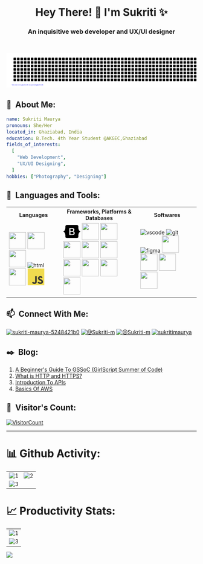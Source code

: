 <!--**Sukriti-m/Sukriti-m** is a ✨ _special_ ✨ reposi
tory because its `README.md` (this file) appears on your GitHub profile.
Here are some ideas to get you started:
- 🔭 I’m currently working on ...
- 🌱 I’m currently learning ...
- 👯 I’m looking to collaborate on ..m
- 🤔 I’m looking for help with ...
- 💬 Ask me about ...
- 📫 How to reach me: ...
- 😄 Pronouns: ...
- ⚡ Fun fact: ..
-->
<h1 align="center">Hey There! 👋 I'm Sukriti ✨</h1>
<h3 align="center">An inquisitive web developer and UX/UI designer</h3>
<br>
<p align="center">
    <img src="https://github.com/Sukriti-m/Sukriti-m/blob/main/gitartwork.svg" />
</p>   
<h2> 🌈 &nbsp;About Me:</h2>

```yaml
name: Sukriti Maurya
pronouns: She/Her
located_in: Ghaziabad, India
education: B.Tech. 4th Year Student @AKGEC,Ghaziabad
fields_of_interests:
  [
    "Web Development",
    "UX/UI Designing",
  ]
hobbies: ["Photography", "Designing"]
```

<h2> 🚀 &nbsp;Languages and Tools:</h2>
<p align="left">
<table>
<tr><th>Languages</th> <th>Frameworks, Platforms & Databases </th><th>Softwares</th>
  <tr>
    <td>
            <img src="https://cdn.jsdelivr.net/gh/devicons/devicon/icons/c/c-original.svg" width="45" height="45"/>
           <img src="https://cdn.jsdelivr.net/gh/devicons/devicon/icons/cplusplus/cplusplus-original.svg" width="45" height="45"/>
           <img src="https://cdn.jsdelivr.net/gh/devicons/devicon/icons/python/python-original.svg" width="45" height="45" />
<img src="https://cdn.jsdelivr.net/gh/devicons/devicon/icons/html5/html5-original.svg" alt="html" width="45" height="45"/>
<img src="https://cdn.jsdelivr.net/gh/devicons/devicon/icons/css3/css3-original.svg" width="45" height="45" />
          <img src="https://raw.githubusercontent.com/devicons/devicon/master/icons/javascript/javascript-original.svg" alt="javascript" width="45" height="45" />
</td><td>

<img src="https://raw.githubusercontent.com/devicons/devicon/master/icons/bootstrap/bootstrap-plain.svg" alt="bootstrap" width="45" height="45" />
            <img src="https://cdn.jsdelivr.net/gh/devicons/devicon/icons/react/react-original.svg" width="45" height="45" />
            <img src="https://cdn.jsdelivr.net/gh/devicons/devicon/icons/jquery/jquery-original.svg" width="45" height="45"/>
            <img src="https://cdn.jsdelivr.net/gh/devicons/devicon/icons/sass/sass-original.svg" width="45" height="45"/>
            <img src="https://cdn.jsdelivr.net/gh/devicons/devicon/icons/express/express-original-wordmark.svg" width="45" height="45" />
            <img src="https://cdn.jsdelivr.net/gh/devicons/devicon/icons/nodejs/nodejs-original-wordmark.svg" width="45" height="45"/>
            <img src="https://cdn.jsdelivr.net/gh/devicons/devicon/icons/npm/npm-original-wordmark.svg" width="45" height="45"/>
            <img src="https://cdn.jsdelivr.net/gh/devicons/devicon/icons/mysql/mysql-original-wordmark.svg" width="45" height="45"/>
            <img src="https://cdn.jsdelivr.net/gh/devicons/devicon/icons/mongodb/mongodb-original.svg" width="45" height="45"/>
            <img src="https://cdn.jsdelivr.net/gh/devicons/devicon/icons/heroku/heroku-original.svg" width="45" height="45"/>
          </td>  
          
<td>
<img src="https://cdn.jsdelivr.net/gh/devicons/devicon/icons/vscode/vscode-original.svg" alt="vscode" width="45" height="45"/>
            <img src="https://cdn.jsdelivr.net/gh/devicons/devicon/icons/atom/atom-original.svg" width="45" height="45 />
<img src="https://cdn.jsdelivr.net/gh/devicons/devicon/icons/git/git-original.svg" alt="git" width="45" height="45"/> 
<img src="https://cdn.jsdelivr.net/gh/devicons/devicon/icons/figma/figma-original.svg" alt="figma" width="45" height="45"/>  
<img src="https://cdn.jsdelivr.net/gh/devicons/devicon/icons/photoshop/photoshop-line.svg" width="45" height="45"/>
            <img src="https://cdn.jsdelivr.net/gh/devicons/devicon/icons/illustrator/illustrator-line.svg" width="45" height="45"/>
            <img src="https://cdn.jsdelivr.net/gh/devicons/devicon/icons/xd/xd-line.svg" width="45" height="45"/>
            <img src="https://www.vectorlogo.zone/logos/getpostman/getpostman-icon.svg" width="45" height="45"/>
</td>
   </tr> 
 
</table>

</p>
<h2> 📫 &nbspConnect With Me:</h2>                                                                                                             
<p><a href="https://www.linkedin.com/in/sukriti-maurya-5248421b0/" target="blank"><img align="center" src="https://raw.githubusercontent.com/rahuldkjain/github-profile-readme-generator/master/src/images/icons/Social/linked-in-alt.svg" alt="sukriti-maurya-5248421b0" height="30" width="40" /></a>
<a href="mailto:sukritimaurya.fzd@gmail.com" target="blank"><img align="center" src="https://user-images.githubusercontent.com/93239528/180371969-0bdb9728-5766-4b84-a64f-5a6002f9ad64.svg" alt="@Sukriti-m" height="30" width="40" /></a>
<a href="https://hashnode.com/@Sukriti-m" target="blank"><img align="center" src="https://user-images.githubusercontent.com/93239528/180371295-9b10e9be-91c0-4c8c-b786-26e402806ede.svg" alt="@Sukriti-m" height="30" width="40" /></a>
<a href="https://www.behance.net/sukritimaurya" target="blank"><img align="center" src="https://user-images.githubusercontent.com/93239528/182020298-b3b10033-c26c-4750-85b2-cd9286499c68.svg" alt="sukritimaurya" height="30" width="40" /></a>


</p>
<h2> ✒️ &nbspBlog:</h2>  
<ol>
<li> <a href="https://sukritim.hashnode.dev/a-beginners-guide-to-gssoc" target="_blank">A Beginner's Guide To GSSoC (GirlScript Summer of Code)</a> <br>
  <li> <a href="https://sukritim.hashnode.dev/what-is-http-and-https" target="_blank"> What is HTTP and HTTPS? </a> <br>
<li>   <a href="https://sukritim.hashnode.dev/introduction-to-apis" target="_blank">Introduction To APIs</a> <br>
  <li>   <a href="https://sukritim.hashnode.dev/basics-of-aws" target="_blank">Basics Of AWS</a>
                                                                              </ol>
<h2> 📍 &nbsp;Visitor's Count:</h2>
<a align="center" href="https://profile-counter.glitch.me/{Sukriti-m}/count.svg">
  
  ![VisitorCount](https://profile-counter.glitch.me/{Sukriti-m}/count.svg)  
</a>

<hr>

# 📊 Github Activity:

<table>
  <tr>
    <td><img src="https://github-readme-stats.vercel.app/api?username=Sukriti-m&theme=radical&show_icons=true"  display=block width=100% height=auto  alt="1" ></td>
    <td><img src="https://github-readme-stats.vercel.app/api/top-langs/?username=Sukriti-m&theme=radical&layout=compact&hide=Jupyter%20Notebook"  display=block width=100% height=auto  alt="2" ></td>
   </tr> 
   <tr>
      <td><img src="https://github-readme-streak-stats.herokuapp.com/?user=Sukriti-m&theme=tokyonight"  display=block width=100% height=auto alt="3" ></td>
   <td>
  </td>
  </tr>
</table>

# 📈 Productivity Stats:
<table>
  <tr>
    <td><img src="https://github-profile-summary-cards.vercel.app/api/cards/profile-details?username=Sukriti-m&theme=monokai"  display=block width=100% height=auto  alt="1" ></td>
   </tr> 
   <tr>
      <td><img src="https://activity-graph.herokuapp.com/graph?username=Sukriti-m&bg_color=1a1b27&color=be90f2&line=638fda&point=35aea1&area=true"  display=block width=100% height=auto alt="3" ></td>
  </td>
  </tr>
</table>
  
  
<p align="left">
  <img src="https://capsule-render.vercel.app/api?type=waving&color=gradient&height=100&section=footer"/>
</p>
